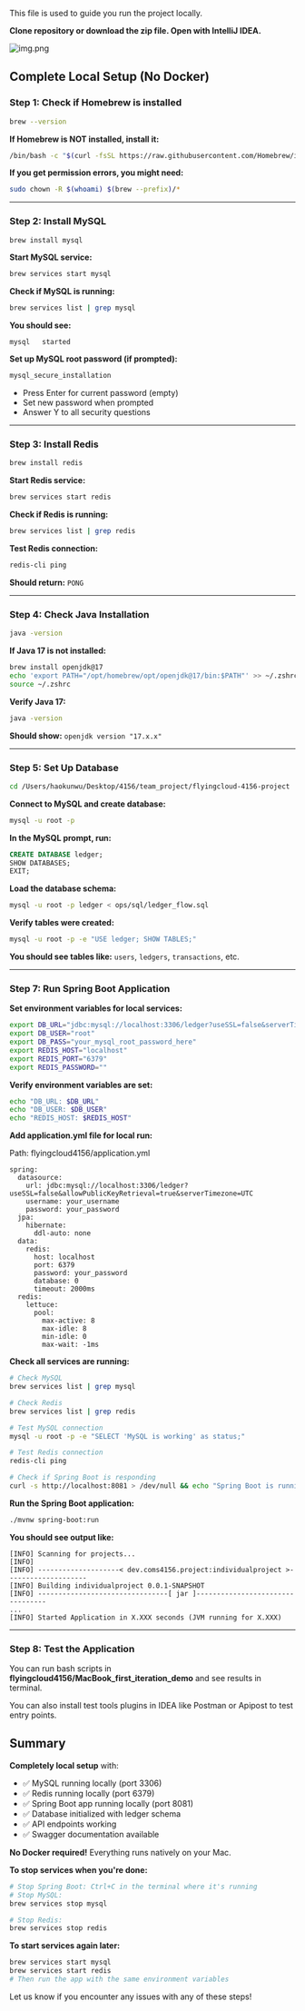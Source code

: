 This file is used to guide you run the project locally.

**Clone repository or download the zip file. Open with IntelliJ IDEA.**

![img.png](img.png)

## **Complete Local Setup (No Docker)**

### **Step 1: Check if Homebrew is installed**

```bash
brew --version
```

**If Homebrew is NOT installed, install it:**

```bash
/bin/bash -c "$(curl -fsSL https://raw.githubusercontent.com/Homebrew/install/HEAD/install.sh)"
```

**If you get permission errors, you might need:**

```bash
sudo chown -R $(whoami) $(brew --prefix)/*
```

---

### **Step 2: Install MySQL**

```bash
brew install mysql
```

**Start MySQL service:**

```bash
brew services start mysql
```

**Check if MySQL is running:**

```bash
brew services list | grep mysql
```

**You should see:**

```
mysql   started
```

**Set up MySQL root password (if prompted):**

```bash
mysql_secure_installation
```

- Press Enter for current password (empty)
- Set new password when prompted
- Answer Y to all security questions

---

### **Step 3: Install Redis**

```bash
brew install redis
```

**Start Redis service:**

```bash
brew services start redis
```

**Check if Redis is running:**

```bash
brew services list | grep redis
```

**Test Redis connection:**

```bash
redis-cli ping
```

**Should return:** `PONG`

---

### **Step 4: Check Java Installation**

```bash
java -version
```

**If Java 17 is not installed:**

```bash
brew install openjdk@17
echo 'export PATH="/opt/homebrew/opt/openjdk@17/bin:$PATH"' >> ~/.zshrc
source ~/.zshrc
```

**Verify Java 17:**

```bash
java -version
```

**Should show:** `openjdk version "17.x.x"`

---

### **Step 5: Set Up Database**

```bash
cd /Users/haokunwu/Desktop/4156/team_project/flyingcloud-4156-project
```

**Connect to MySQL and create database:**

```bash
mysql -u root -p
```

**In the MySQL prompt, run:**

```sql
CREATE DATABASE ledger;
SHOW DATABASES;
EXIT;
```

**Load the database schema:**

```bash
mysql -u root -p ledger < ops/sql/ledger_flow.sql
```

**Verify tables were created:**

```bash
mysql -u root -p -e "USE ledger; SHOW TABLES;"
```

**You should see tables like:** `users`, `ledgers`, `transactions`, etc.

---

### **Step 7: Run Spring Boot Application**

**Set environment variables for local services:**

```bash
export DB_URL="jdbc:mysql://localhost:3306/ledger?useSSL=false&serverTimezone=America/New_York&characterEncoding=utf8&allowPublicKeyRetrieval=true"
export DB_USER="root"
export DB_PASS="your_mysql_root_password_here"
export REDIS_HOST="localhost"
export REDIS_PORT="6379"
export REDIS_PASSWORD=""
```

**Verify environment variables are set:**

```bash
echo "DB_URL: $DB_URL"
echo "DB_USER: $DB_USER"
echo "REDIS_HOST: $REDIS_HOST"
```

**Add application.yml file for local run:**

Path: flyingcloud4156/application.yml

```
spring:
  datasource:
    url: jdbc:mysql://localhost:3306/ledger?useSSL=false&allowPublicKeyRetrieval=true&serverTimezone=UTC
    username: your_username
    password: your_password
  jpa:
    hibernate:
      ddl-auto: none
  data:
    redis:
      host: localhost  
      port: 6379       
      password: your_password   
      database: 0     
      timeout: 2000ms   
  redis:
    lettuce:
      pool:
        max-active: 8    
        max-idle: 8      
        min-idle: 0     
        max-wait: -1ms   
```

**Check all services are running:**

```bash
# Check MySQL
brew services list | grep mysql

# Check Redis  
brew services list | grep redis

# Test MySQL connection
mysql -u root -p -e "SELECT 'MySQL is working' as status;"

# Test Redis connection
redis-cli ping

# Check if Spring Boot is responding
curl -s http://localhost:8081 > /dev/null && echo "Spring Boot is running" || echo "Spring Boot is not responding"
```

**Run the Spring Boot application:**

```bash
./mvnw spring-boot:run
```

**You should see output like:**

```
[INFO] Scanning for projects...
[INFO] 
[INFO] --------------------< dev.coms4156.project:individualproject >--------------------
[INFO] Building individualproject 0.0.1-SNAPSHOT
[INFO] --------------------------------[ jar ]---------------------------------
...
[INFO] Started Application in X.XXX seconds (JVM running for X.XXX)
```

---

### Step 8: Test the Application

You can run bash scripts in **flyingcloud4156/MacBook_first_iteration_demo** and see results in terminal.

You can also install test tools plugins in IDEA like Postman or Apipost to test entry points.





## **Summary**

**Completely local setup** with:

- ✅ MySQL running locally (port 3306)
- ✅ Redis running locally (port 6379)
- ✅ Spring Boot app running locally (port 8081)
- ✅ Database initialized with ledger schema
- ✅ API endpoints working
- ✅ Swagger documentation available

**No Docker required!** Everything runs natively on your Mac.

**To stop services when you're done:**

```bash
# Stop Spring Boot: Ctrl+C in the terminal where it's running
# Stop MySQL:
brew services stop mysql

# Stop Redis:
brew services stop redis
```

**To start services again later:**

```bash
brew services start mysql
brew services start redis
# Then run the app with the same environment variables
```

Let us know if you encounter any issues with any of these steps!